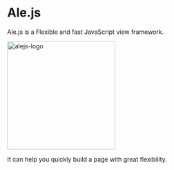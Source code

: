# Ale.js

Ale.js is a Flexible and fast JavaScript view framework.

<img alt='alejs-logo' height='250px' src='https://github.com/Ale-js/alejs/blob/master/images/logo.png'>

It can help you quickly build a page with great flexibility.
